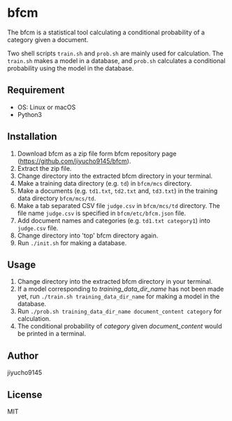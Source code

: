 # bfcm

The bfcm is a statistical tool calculating a conditional probability of a category given a document.

Two shell scripts `train.sh` and `prob.sh` are mainly used for calculation. 
The `train.sh` makes a model in a database, and `prob.sh` calculates a conditional probability using the model in the database.

## Requirement

- OS: Linux or macOS
- Python3

## Installation

1. Download bfcm as a zip file form bfcm repository page (https://github.com/jiyucho9145/bfcm).
2. Extract the zip file.
3. Change directory into the extracted bfcm directory in your terminal.
4. Make a training data directory (e.g. `td`) in `bfcm/mcs` directory.
5. Make a documents (e.g. `td1.txt`, `td2.txt` and, `td3.txt`) in the training data directory `bfcm/mcs/td`.
6. Make a tab separated CSV file `judge.csv` in `bfcm/mcs/td` directory. The file name `judge.csv` is specified in `bfcm/etc/bfcm.json` file.
7. Add document names and categories (e.g. `td1.txt	category1`) into `judge.csv` file.
8. Change directory into 'top' bfcm directory again.
9. Run `./init.sh` for making a database.

## Usage

1. Change directory into the extracted bfcm directory in your terminal.
2. If a model corresponding to *training_data_dir_name* has not been made yet, 
run `./train.sh training_data_dir_name` for making a model in the database.
3. Run `./prob.sh training_data_dir_name document_content category` for calculation.
4. The conditional probability of *category* given *document_content* would be printed in a terminal.

## Author
jiyucho9145

## License
MIT
